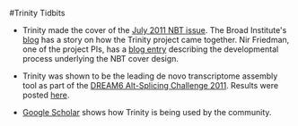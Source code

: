 #Trinity Tidbits

- Trinity made the cover of the [July 2011 NBT issue](http://www.nature.com/nbt/journal/v29/n7/index.html). The Broad Institute's [blog](http://www.broadinstitute.org/blog/suite-tools-takes-flight) has a story on how the Trinity project came together. Nir Friedman, one of the project PIs, has a [blog entry](http://nirfriedmanlab.blogspot.com/2011/07/behind-cover.html) describing the developmental process underlying the NBT cover design.

- Trinity was shown to be the leading de novo transcriptome assembly tool as part of the [DREAM6 Alt-Splicing Challenge 2011](http://www.the-dream-project.org/challanges/dream6-alternative-splicing-challenge). Results were posted [here](http://www.the-dream-project.org/result/alternative-splicing).  

- [Google Scholar](http://scholar.google.com/scholar?oi=bibs&hl=en&cites=14735674943942667509) shows how Trinity is being used by the community.
